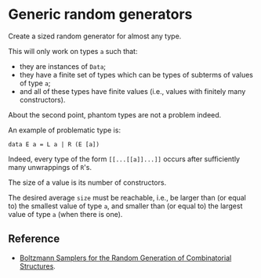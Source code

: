Generic random generators
=========================

Create a sized random generator for almost any type.

This will only work on types `a` such that:

- they are instances of `Data`;
- they have a finite set of types which can be types of subterms of values
  of type `a`;
- and all of these types have finite values (i.e., values with finitely many
  constructors).

About the second point, phantom types are not a problem indeed.

An example of problematic type is:

    data E a = L a | R (E [a])

Indeed, every type of the form `[[...[[a]]...]]` occurs after sufficiently
many unwrappings of `R`'s.

The size of a value is its number of constructors.

The desired average `size` must be reachable, i.e., be larger than (or equal
to) the smallest value of type `a`, and smaller than (or equal to) the
largest value of type `a` (when there is one).

Reference
---------

- [Boltzmann Samplers for the Random Generation of Combinatorial Structures](http://algo.inria.fr/flajolet/Publications/DuFlLoSc04.pdf).
